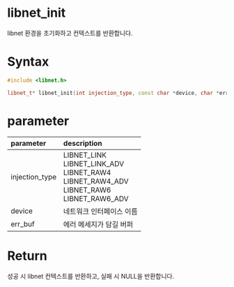 # libnet_init

libnet 환경을 초기화하고 컨텍스트를 반환합니다.

# **Syntax**

```c++
#include <libnet.h>

libnet_t* libnet_init(int injection_type, const char *device, char *err_buf);
```

# **parameter**

| parameter         | description |
| :---              | :--- |
| injection_type    | LIBNET_LINK<br>LIBNET_LINK_ADV<br>LIBNET_RAW4<br>LIBNET_RAW4_ADV<br>LIBNET_RAW6<br>LIBNET_RAW6_ADV |
| device            | 네트워크 인터페이스 이름 |
| err_buf           | 에러 메세지가 담길 버퍼 |

# **Return**

성공 시 libnet 컨텍스트를 반환하고, 실패 시 NULL을 반환합니다.
